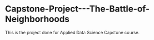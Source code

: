 # Capstone-Project---The-Battle-of-Neighborhoods
This is the project done for Applied Data Science Capstone course. 
